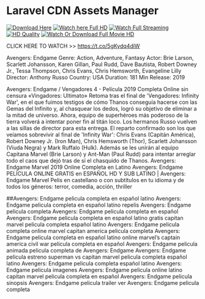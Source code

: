 # Laravel CDN Assets Manager

[![Download Here](https://t.co/5gKydq4diW)](https://t.co/5gKydq4diW)
[![Watch here Full HD](https://t.co/5gKydq4diW)](https://t.co/5gKydq4diW)
[![Watch Full Streaming](https://t.co/5gKydq4diW)](https://travis-ci.org/eliurkis/laravelcdn)
[![HD Quality ](hhttps://t.co/5gKydq4diW)](https://t.co/5gKydq4diW)
[![Watch Or Download Full Movie HD](https://t.co/5gKydq4diW)](https://t.co/5gKydq4diW)

CLICK HERE TO WATCH >> https://t.co/5gKydq4diW

Avengers: Endgame Genre: Action, Adventure, Fantasy Actor: Brie Larson, Scarlett Johansson, Karen Gillan, Paul Rudd, Dave Bautista, Robert Downey Jr., Tessa Thompson, Chris Evans, Chris Hemsworth, Evangeline Lilly Director: Anthony Russo Country: USA Duration: 181 Min Release: 2019

Avengers: Endgame / Vengadores 4 - Película 2019 Completa Online sin censura «Vingadores: Ultimato»
Retoma tras el final de 'Vengadores: Infinity War', en el que fuimos testigos de cómo Thanos conseguía hacerse con las Gemas del Infinito y, al chasquear los dedos, logró su objetivo de eliminar a la mitad de universo. Ahora, equipo de superhéroes más poderoso de la tierra volverá a intentar poner fin al titán loco. Los hermanos Russo vuelven a las sillas de director para esta entrega. El reparto confirmado son los que veíamos sobrevivir al final de 'Infinity War': Chris Evans (Capitán América), Robert Downey Jr. (Iron Man), Chris Hemsworth (Thor), Scarlett Johansson (Viuda Negra) y Mark Ruffalo (Hulk). Además se les unirán al equipo Capitana Marvel (Brie Larson) y Ant-Man (Paul Rudd) para intentar arreglar todo el caos que dejó tras de sí el chasquido de Thanos. Avengers: Endgame Marvel 2019 Online Completa en Latino Avengers: Endgame PELÍCULA ONLINE GRATIS en ESPAÑOL HD Y SUB LATINO | Avengers: Endgame Marvel Pelis en castellano o con subtítulos en tu idioma y de todos los géneros: terror, comedia, acción, thriller

##Avengers: Endgame pelicula completa en español latino Avengers: Endgame pelicula completa en español latino repelis Avengers: Endgame pelicula completa Avengers: Endgame pelicula completa en español Avengers: Endgame pelicula completa en español latino gratis capitan marvel pelicula completa español latino Avengers: Endgame pelicula completa online marvel capitan america pelicula completa Avengers: Endgame pelicula completa en español latino online marvel’s captain america civil war pelicula completa en español Avengers: Endgame pelicula animada pelicula completa de Avengers: Endgame Avengers: Endgame pelicula estreno superman vs capitan marvel pelicula completa español latino Avengers: Endgame pelicula completa español latino Avengers: Endgame pelicula imagenes Avengers: Endgame pelicula online latino capitan marvel pelicula completa en español Avengers: Endgame pelicula sinopsis Avengers: Endgame pelicula trailer ver Avengers: Endgame pelicula completa
